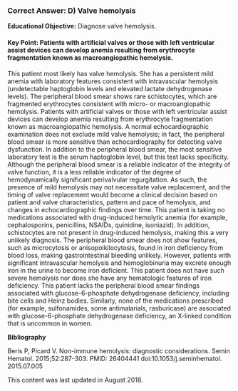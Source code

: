 
### Correct Answer: D) Valve hemolysis 

**Educational Objective:** Diagnose valve hemolysis.

#### **Key Point:** Patients with artificial valves or those with left ventricular assist devices can develop anemia resulting from erythrocyte fragmentation known as macroangiopathic hemolysis.

This patient most likely has valve hemolysis. She has a persistent mild anemia with laboratory features consistent with intravascular hemolysis (undetectable haptoglobin levels and elevated lactate dehydrogenase levels). The peripheral blood smear shows rare schistocytes, which are fragmented erythrocytes consistent with micro- or macroangiopathic hemolysis. Patients with artificial valves or those with left ventricular assist devices can develop anemia resulting from erythrocyte fragmentation known as macroangiopathic hemolysis. A normal echocardiographic examination does not exclude mild valve hemolysis; in fact, the peripheral blood smear is more sensitive than echocardiography for detecting valve dysfunction. In addition to the peripheral blood smear, the most sensitive laboratory test is the serum haptoglobin level, but this test lacks specificity. Although the peripheral blood smear is a reliable indicator of the integrity of valve function, it is a less reliable indicator of the degree of hemodynamically significant perivalvular regurgitation. As such, the presence of mild hemolysis may not necessitate valve replacement, and the timing of valve replacement would become a clinical decision based on patient and valve characteristics, pattern and pace of hemolysis, and changes in echocardiographic findings over time.
This patient is taking no medications associated with drug-induced hemolytic anemia (for example, cephalosporins, penicillins, NSAIDs, quinidine, isoniazid). In addition, schistocytes are not present in drug-induced hemolysis, making this a very unlikely diagnosis.
The peripheral blood smear does not show features, such as microcytosis or anisopoikilocytosis, found in iron deficiency from blood loss, making gastrointestinal bleeding unlikely. However, patients with significant intravascular hemolysis and hemoglobinuria may excrete enough iron in the urine to become iron deficient. This patient does not have such severe hemolysis nor does she have any hematologic features of iron deficiency.
This patient lacks the peripheral blood smear findings associated with glucose-6-phosphate dehydrogenase deficiency, including bite cells and Heinz bodies. Similarly, none of the medications prescribed (for example, sulfonamides, some antimalarials, rasburicase) are associated with glucose-6-phosphate dehydrogenase deficiency, an X-linked condition that is uncommon in women.

**Bibliography**

Beris P, Picard V. Non-immune hemolysis: diagnostic considerations. Semin Hematol. 2015;52:287-303. PMID: 26404441 doi:10.1053/j.seminhematol. 2015.07.005

This content was last updated in August 2018.